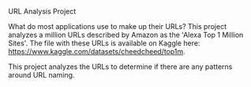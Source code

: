 URL Analysis Project

What do most applications use to make up their URLs? This project analyzes a million URLs described by Amazon as the 'Alexa Top 1 Million Sites'. The file with these URLs is available on Kaggle here: https://www.kaggle.com/datasets/cheedcheed/top1m.

This project analyzes the URLs to determine if there are any patterns around URL naming. 